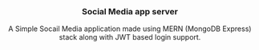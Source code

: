 <!-- PROJECT LOGO -->
<br />
<p align="center">
  <h3 align="center">Social Media app server</h3>
  <p align="center">
A Simple Socail Media  application made using MERN (MongoDB Express) stack along with JWT based login support.
    <br />
    <br />
    <br />
  </p>
</p>




